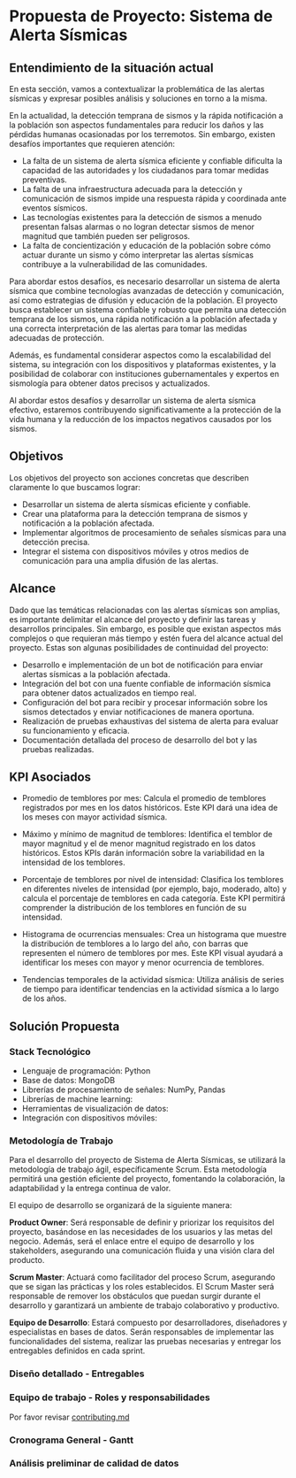 # Propuesta de Proyecto: Sistema de Alerta Sísmicas

## Entendimiento de la situación actual

En esta sección, vamos a contextualizar la problemática de las alertas sísmicas y expresar posibles análisis y soluciones en torno a la misma.

En la actualidad, la detección temprana de sismos y la rápida notificación a la población son aspectos fundamentales para reducir los daños y las pérdidas humanas ocasionadas por los terremotos. Sin embargo, existen desafíos importantes que requieren atención:

- La falta de un sistema de alerta sísmica eficiente y confiable dificulta la capacidad de las autoridades y los ciudadanos para tomar medidas preventivas.
- La falta de una infraestructura adecuada para la detección y comunicación de sismos impide una respuesta rápida y coordinada ante eventos sísmicos.
- Las tecnologías existentes para la detección de sismos a menudo presentan falsas alarmas o no logran detectar sismos de menor magnitud que también pueden ser peligrosos.
- La falta de concientización y educación de la población sobre cómo actuar durante un sismo y cómo interpretar las alertas sísmicas contribuye a la vulnerabilidad de las comunidades.

Para abordar estos desafíos, es necesario desarrollar un sistema de alerta sísmica que combine tecnologías avanzadas de detección y comunicación, así como estrategias de difusión y educación de la población. El proyecto busca establecer un sistema confiable y robusto que permita una detección temprana de los sismos, una rápida notificación a la población afectada y una correcta interpretación de las alertas para tomar las medidas adecuadas de protección.

Además, es fundamental considerar aspectos como la escalabilidad del sistema, su integración con los dispositivos y plataformas existentes, y la posibilidad de colaborar con instituciones gubernamentales y expertos en sismología para obtener datos precisos y actualizados.

Al abordar estos desafíos y desarrollar un sistema de alerta sísmica efectivo, estaremos contribuyendo significativamente a la protección de la vida humana y la reducción de los impactos negativos causados por los sismos.

## Objetivos

Los objetivos del proyecto son acciones concretas que describen claramente lo que buscamos lograr:

- Desarrollar un sistema de alerta sísmicas eficiente y confiable.
- Crear una plataforma para la detección temprana de sismos y notificación a la población afectada.
- Implementar algoritmos de procesamiento de señales sísmicas para una detección precisa.
- Integrar el sistema con dispositivos móviles y otros medios de comunicación para una amplia difusión de las alertas.

## Alcance

Dado que las temáticas relacionadas con las alertas sísmicas son amplias, es importante delimitar el alcance del proyecto y definir las tareas y desarrollos principales. Sin embargo, es posible que existan aspectos más complejos o que requieran más tiempo y estén fuera del alcance actual del proyecto. Estas son algunas posibilidades de continuidad del proyecto:

- Desarrollo e implementación de un bot de notificación para enviar alertas sísmicas a la población afectada.
- Integración del bot con una fuente confiable de información sísmica para obtener datos actualizados en tiempo real.
- Configuración del bot para recibir y procesar información sobre los sismos detectados y enviar notificaciones de manera oportuna.
- Realización de pruebas exhaustivas del sistema de alerta para evaluar su funcionamiento y eficacia.
- Documentación detallada del proceso de desarrollo del bot y las pruebas realizadas.


## KPI Asociados
- Promedio de temblores por mes: Calcula el promedio de temblores registrados por mes en los datos históricos. Este KPI  dará una idea de los meses con mayor actividad sísmica.

- Máximo y mínimo de magnitud de temblores: Identifica el temblor de mayor magnitud y el de menor magnitud registrado en los datos históricos. Estos KPIs darán información sobre la variabilidad en la intensidad de los temblores.

- Porcentaje de temblores por nivel de intensidad: Clasifica los temblores en diferentes niveles de intensidad (por ejemplo, bajo, moderado, alto) y calcula el porcentaje de temblores en cada categoría. Este KPI  permitirá comprender la distribución de los temblores en función de su intensidad.

- Histograma de ocurrencias mensuales: Crea un histograma que muestre la distribución de temblores a lo largo del año, con barras que representen el número de temblores por mes. Este KPI visual ayudará a identificar los meses con mayor y menor ocurrencia de temblores.

- Tendencias temporales de la actividad sísmica: Utiliza análisis de series de tiempo para identificar tendencias en la actividad sísmica a lo largo de los años.


## Solución Propuesta
### Stack Tecnológico
- Lenguaje de programación: Python
- Base de datos: MongoDB
- Librerías de procesamiento de señales: NumPy, Pandas
- Librerías de machine learning: 
- Herramientas de visualización de datos: 
- Integración con dispositivos móviles: 

### Metodología de Trabajo
Para el desarrollo del proyecto de Sistema de Alerta Sísmicas, se utilizará la metodología de trabajo ágil, específicamente Scrum. Esta metodología permitirá una gestión eficiente del proyecto, fomentando la colaboración, la adaptabilidad y la entrega continua de valor.

El equipo de desarrollo se organizará de la siguiente manera:

**Product Owner**: Será responsable de definir y priorizar los requisitos del proyecto, basándose en las necesidades de los usuarios y las metas del negocio. Además, será el enlace entre el equipo de desarrollo y los stakeholders, asegurando una comunicación fluida y una visión clara del producto.

**Scrum Master**: Actuará como facilitador del proceso Scrum, asegurando que se sigan las prácticas y los roles establecidos. El Scrum Master será responsable de remover los obstáculos que puedan surgir durante el desarrollo y garantizará un ambiente de trabajo colaborativo y productivo.

**Equipo de Desarrollo**: Estará compuesto por desarrolladores, diseñadores y especialistas en bases de datos. Serán responsables de implementar las funcionalidades del sistema, realizar las pruebas necesarias y entregar los entregables definidos en cada sprint.

### Diseño detallado - Entregables
### Equipo de trabajo - Roles y responsabilidades
Por favor revisar [contributing.md](https://github.com/Magic-Mario/sismos_clas_henry/blob/test/contributing.md)
### Cronograma General - Gantt
### Análisis preliminar de calidad de datos
